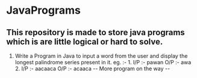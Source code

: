# JavaPrograms
## This repository is made to store java programs which is are little logical or hard to solve.

1. Write a Program in Java to input a word from the user and display the longest palindrome series present in it.
   eg. :- 1. I/P :- pawan
             O/P :- awa
          2. I/P :- aacaaca
             O/P :- acaaca
-- More program on the way --
   
